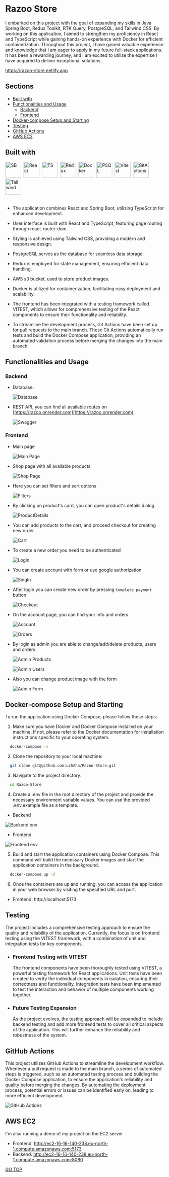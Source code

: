# Razoo Store

I embarked on this project with the goal of expanding my skills in Java Spring Boot, Redux Toolkit, RTK Query, PostgreSQL, and Tailwind CSS.
By working on this application, I aimed to strengthen my proficiency in React and TypeScript while gaining hands-on experience with Docker for efficient containerization. Throughout this project, I have gained valuable experience and knowledge that I am eager to apply in my future full-stack applications. It has been a rewarding journey, and I am excited to utilize the expertise I have acquired to deliver exceptional solutions.

https://razoo-store.netlify.app

## Sections

- [Built with](#built-with)
- [Functionalities and Usage](#functionalities-and-usage)
  - [Backend](#backend)
  - [Frontend](#frontend)
- [Docker-compose Setup and Starting](#docker-compose-setup-and-starting)
- [Testing](#testing)
- [GitHub Actions](#github-actions)
- [AWS EC2](#aws-ec2)

## Built with

<!-- ICONS found at: ht<rtps://github.com/devicons/devicon/tree/master/icons -->
<!-- https://seeklogo.com/vector-logo/428028/github-actions -->
<div> 
      <img src="https://raw.githubusercontent.com/devicons/devicon/master/icons/spring/spring-original-wordmark.svg" title="SB" alt="SB" width="50" height="50"/>&nbsp;
      <img src="https://raw.githubusercontent.com/devicons/devicon/master/icons/react/react-original-wordmark.svg" title="React" alt="React" width="50" height="50"/>&nbsp;
      <img src="https://raw.githubusercontent.com/devicons/devicon/master/icons/typescript/typescript-original.svg" title="TS" alt="TS" width="50" height="50"/>&nbsp;
      <img src="https://raw.githubusercontent.com/devicons/devicon/master/icons/redux/redux-original.svg" title="Redux" alt="Redux" width="50" height="50"/>&nbsp;
      <img src="https://raw.githubusercontent.com/devicons/devicon/master/icons/docker/docker-original-wordmark.svg" title="Docker" alt="Docker" width="50" height="50"/>&nbsp;
      <img src="https://raw.githubusercontent.com/devicons/devicon/master/icons/postgresql/postgresql-original-wordmark.svg" title="PSQL" alt="PSQL" width="50" height="50"/>&nbsp;
      <img src="https://seeklogo.com/images/V/vitest-logo-9ADDA575A5-seeklogo.com.png" title="Vitest" alt="Vitest" width="50" height="50"/>&nbsp;
      <img src="https://seeklogo.com/images/G/github-actions-logo-031704BDC6-seeklogo.com.png" title="GitActions" alt="GitActions" width="50" height="50"/>&nbsp;
      <img src="https://raw.githubusercontent.com/devicons/devicon/master/icons/tailwindcss/tailwindcss-original-wordmark.svg" title="Tailwind" alt="Tailwind" width="50" height="50"/>&nbsp;
      
</div>
<br>

- The application combines React and Spring Boot, utilizing TypeScript for enhanced development.

- User interface is built with React and TypeScript, featuring page routing through react-router-dom.

- Styling is achieved using Tailwind CSS, providing a modern and responsive design.

- PostgreSQL serves as the database for seamless data storage.

- Redux is employed for state management, ensuring efficient data handling.

- AWS s3 bucket, used to store product images.

- Docker is utilized for containerization, facilitating easy deployment and scalability.

- The frontend has been integrated with a testing framework called VITEST, which allows for comprehensive testing of the React components to ensure their functionality and reliability.

- To streamline the development process, Git Actions have been set up for pull requests to the main branch. These Git Actions automatically run tests and build the Docker Compose application, providing an automated validation process before merging the changes into the main branch.

## Functionalities and Usage

### Backend

- Database:

  ![Database](screenshots/database.jpg)

- REST API, you can find all available routes on [https://razoo.onrender.com](https://razoo.onrender.com):

  ![Swagger](screenshots/swagger.jpg)

### Frontend

- Main page

  ![Main Page](screenshots/mainPage.jpg)

- Shop page with all available products

  ![Shop Page](screenshots/shopPage.jpg)

- Here you can set filters and sort options

  ![Filters ](screenshots/filters.jpg)

- By clicking on product's card, you can open product's details dialog

  ![ProductDetails ](screenshots/productDetails.jpg)

- You can add products to the cart, and proceed checkout for creating new order

  ![Cart ](screenshots/cartPage.jpg)

- To create a new order you need to be authenticated

  ![Login ](screenshots/loginPage.jpg)

- You can create account with form or use google authorization

  ![SingIn ](screenshots/singInPage.jpg)

- After login you can create new order by pressing `Complete payment` button

  ![Checkout ](screenshots/checkoutPage.jpg)

- On the account page, you can find your info and orders

  ![Account ](screenshots/accountPage.jpg)

  ![Orders ](screenshots/orderPage.jpg)

- By login as admin you are able to change/add/delete products, users and orders

  ![Admin Products ](screenshots/adminProducts.jpg)

  ![Admin Users ](screenshots/adminUsers.jpg)

- Also you can change product image with the form

  ![Admin Form ](screenshots/adminForm.jpg)

## Docker-compose Setup and Starting

To run the application using Docker Compose, please follow these steps:

1. Make sure you have Docker and Docker Compose installed on your machine. If not, please refer to the Docker documentation for installation instructions specific to your operating system.

```sh
  docker-compose -v
```

2. Clone the repository to your local machine:

```sh
  git clone git@github.com:uch2ha/Razoo-Store.git
```

3. Navigate to the project directory:

```sh
  cd Razoo-Store
```

4. Create a .env file in the root directory of the project and provide the necessary environment variable values. You can use the provided .env.example file as a template.

- Backend

![Backend env ](screenshots/backend_env.png)

- Frontend

![Frontend env ](screenshots/frontend_env.png)

5. Build and start the application containers using Docker Compose. This command will build the necessary Docker images and start the application containers in the background.

```sh
  docker-compose up -d
```

6. Once the containers are up and running, you can access the application in your web browser by visiting the specified URL and port.

- Frontend: http://localhost:5173

## Testing

The project includes a comprehensive testing approach to ensure the quality and reliability of the application. Currently, the focus is on frontend testing using the VITEST framework, with a combination of unit and integration tests for key components.

- ### Frontend Testing with VITEST

  The frontend components have been thoroughly tested using VITEST, a powerful testing framework for React applications. Unit tests have been created to verify the individual components in isolation, ensuring their correctness and functionality. Integration tests have been implemented to test the interaction and behavior of multiple components working together.

- ### Future Testing Expansion
  As the project evolves, the testing approach will be expanded to include backend testing and add more frontend tests to cover all critical aspects of the application. This will further enhance the reliability and robustness of the system.

## GitHub Actions

This project utilizes GitHub Actions to streamline the development workflow. Whenever a pull request is made to the main branch, a series of automated steps is triggered, such as an automated testing process and building the Docker Compose application, to ensure the application's reliability and quality before merging the changes. By automating the deployment process, potential errors or issues can be identified early on, leading to more efficient development.

![GitHub Actions ](screenshots/github-actions.png)

## AWS EC2

I'm also running a demo of my project on the EC2 server

- Frontend: http://ec2-16-16-140-238.eu-north-1.compute.amazonaws.com:5173
- Backend: http://ec2-16-16-140-238.eu-north-1.compute.amazonaws.com:8080

[GO TOP](#razoo-store)
